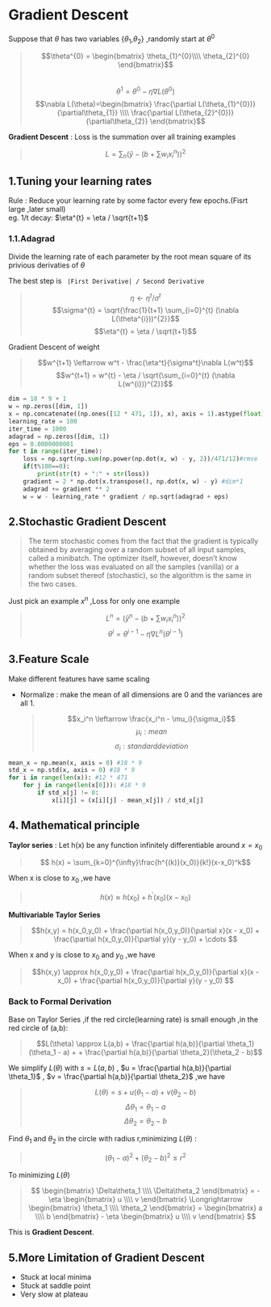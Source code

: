 # Gradient Descent 
Suppose that $\theta$ has two variables {$\theta_{1}$,$\theta_{2}$} ,randomly start at $\theta^{0}$ 
> $$\theta^{0} = \begin{bmatrix} 
\theta_{1}^{0}\\\\ \theta_{2}^{0} 
\end{bmatrix}$$  
> $$\theta^{1} = \theta^{0} - \eta\nabla L(\theta^{0})$$
> $$\nabla L(\theta)=\begin{bmatrix}
    \frac{\partial L(\theta_{1}^{0})}{\partial\theta_{1}} \\\\
    \frac{\partial L(\theta_{2}^{0})}{\partial\theta_{2}} 
\end{bmatrix}$$

**Gradient Descent** : Loss is the summation over all training examples
> $$L = \sum_{n} (\hat{y} - (b + \sum w_ix_i^n))^2$$

## 1.Tuning your learning rates
Rule : Reduce your learning rate by some factor every few epochs.(Fisrt large ,later small)  
eg. 1/t decay:  $\eta^{t} = \eta / \sqrt{t+1}$  

### 1.1.Adagrad
Divide the learning rate of each parameter by the root mean square of its privious derivaties of 
$\theta$

The best step is ` |First Derivative| / Second Derivative`  

> $$\eta \leftarrow \eta^{t} / \sigma^{t}$$
> $$\sigma^{t} = \sqrt{\frac{1}{t+1} \sum_{i=0}^{t} (\nabla L(\theta^{i}))^{2}}$$
> $$\eta^{t} = \eta / \sqrt{t+1}$$

Gradient Descent of weight
> $$w^{t+1} \leftarrow w^t - \frac{\eta^t}{\sigma^t}\nabla L(w^t)$$
> $$w^{t+1} = w^{t} - \eta / \sqrt{\sum_{i=0}^{t} (\nabla L(w^{i}))^{2}}$$

```python
dim = 18 * 9 + 1
w = np.zeros([dim, 1])
x = np.concatenate((np.ones([12 * 471, 1]), x), axis = 1).astype(float)
learning_rate = 100
iter_time = 1000
adagrad = np.zeros([dim, 1])
eps = 0.0000000001
for t in range(iter_time):
    loss = np.sqrt(np.sum(np.power(np.dot(x, w) - y, 2))/471/12)#rmse
    if(t%100==0):
        print(str(t) + ":" + str(loss))
    gradient = 2 * np.dot(x.transpose(), np.dot(x, w) - y) #dim*1
    adagrad += gradient ** 2
    w = w - learning_rate * gradient / np.sqrt(adagrad + eps)
```

## 2.Stochastic Gradient Descent
>  The term stochastic comes from the fact that the gradient is typically obtained by averaging over a random subset of all input samples, called a minibatch. The optimizer itself, however, doesn’t know whether the loss was evaluated on all the samples (vanilla) or a random subset thereof (stochastic), so the algorithm is the same in the two cases.

Just pick an example $x^n$ ,Loss for only one example
> $$L^n = ( \hat{y}^n - (b+\sum w_ix_i^n) )^2$$
> $$\theta^i = \theta^{i-1}- \eta\nabla L^n(\theta^{i-1})$$

## 3.Feature Scale
Make different features have same scaling
- Normalize : make the mean of all dimensions are 0 and the variances are all 1.
  > $$x_i^n \leftarrow \frac{x_i^n - \mu_i}{\sigma_i}$$
  > $$\mu_i : mean$$
  >$$\sigma_i : standard deviation$$

```python
mean_x = np.mean(x, axis = 0) #18 * 9 
std_x = np.std(x, axis = 0) #18 * 9 
for i in range(len(x)): #12 * 471
    for j in range(len(x[0])): #18 * 9 
        if std_x[j] != 0:
            x[i][j] = (x[i][j] - mean_x[j]) / std_x[j]
```

## 4. Mathematical principle
**Taylor series** : Let h(x) be any function infinitely differentiable around $x = x_0$
> $$ h(x) = \sum_{k=0}^{\infty}\frac{h^{(k)}(x_0)}{k!}(x-x_0)^k$$ 

When x is close to $x_0$ ,we have 
> $$ h(x) \approx h(x_0) + h^\prime(x_0)(x-x_0)$$

**Multivariable Taylor Series**
> $$h(x,y) = h(x_0,y_0) + \frac{\partial h(x_0,y_0)}{\partial x}(x - x_0) + \frac{\partial h(x_0,y_0)}{\partial y}(y - y_0) + \cdots $$

When x and y is close to $x_0$ and $y_0$ ,we have 
> $$h(x,y) \approx h(x_0,y_0) + \frac{\partial h(x_0,y_0)}{\partial x}(x - x_0) + \frac{\partial h(x_0,y_0)}{\partial y}(y - y_0) $$

### Back to Formal Derivation
Base on Taylor Series ,if the red circle(learning rate) is small enough ,in the red circle of (a,b):
> $$L(\theta) \approx L(a,b) + \frac{\partial h(a,b)}{\partial \theta_1}(\theta_1 - a) + + \frac{\partial h(a,b)}{\partial \theta_2}(\theta_2 - b)$$

We simplify $L(\theta)$ with $s = L(a,b)$ , $u = \frac{\partial h(a,b)}{\partial \theta_1}$ , $v = \frac{\partial h(a,b)}{\partial \theta_2}$ ,we have

> $$L(\theta) = s + u(\theta_1 - a) + v(\theta_2 -b)$$
> $$\Delta\theta_1 = \theta_1 - a$$
> $$\Delta\theta_2 = \theta_2 - b$$

Find $\theta_1$ and $\theta_2$ in the circle with radius r,minimizing $L(\theta)$ :
> $$(\theta_1 - a)^2 + (\theta_2 - b)^2 \leq r^2$$

To minimizing $L(\theta)$ 
> $$ \begin{bmatrix}
    \Delta\theta_1 \\\\ \Delta\theta_2
\end{bmatrix} = -\eta \begin{bmatrix}
    u \\\\ v
\end{bmatrix} \Longrightarrow \begin{bmatrix}
    \theta_1 \\\\ \theta_2
\end{bmatrix} = \begin{bmatrix}
    a \\\\ b
\end{bmatrix} - \eta \begin{bmatrix}
    u \\\\ v
\end{bmatrix}
$$

This is **Gradient Descent**.

## 5.More Limitation of Gradient Descent
- Stuck at local minima
- Stuck at saddle point
- Very slow at plateau
